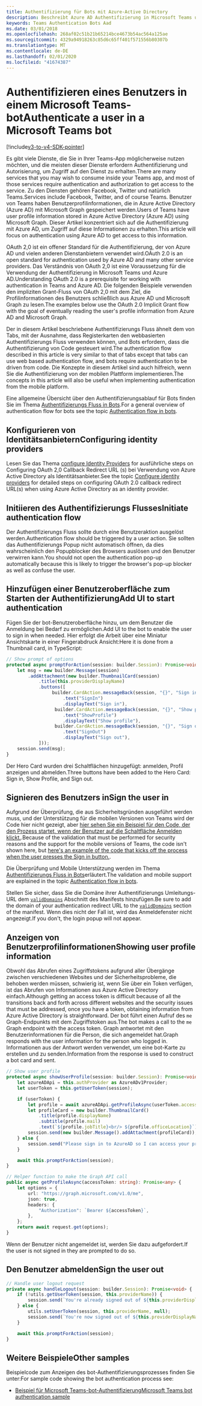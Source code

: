 ```yaml
---
title: Authentifizierung für Bots mit Azure-Active Directory
description: Beschreibt Azure AD Authentifizierung in Microsoft Teams und deren Verwendung in ihren Bots
keywords: Teams Authentication Bots Aad
ms.date: 03/01/2018
ms.openlocfilehash: 268af02c51b21b65214bce4673b54ac564a125ae
ms.sourcegitcommit: 4329a94918263c85d6c65ff401f571556b80307b
ms.translationtype: MT
ms.contentlocale: de-DE
ms.lasthandoff: 02/01/2020
ms.locfileid: "41674387"
---
```

# <a name="authenticate-a-user-in-a-microsoft-teams-bot"></a><span data-ttu-id="e6867-104">Authentifizieren eines Benutzers in einem Microsoft Teams-bot</span><span class="sxs-lookup"><span data-stu-id="e6867-104">Authenticate a user in a Microsoft Teams bot</span></span>

[!include[v3-to-v4-SDK-pointer](~/includes/v3-to-v4-pointer-bots.md)]

<span data-ttu-id="e6867-105">Es gibt viele Dienste, die Sie in Ihrer Teams-App möglicherweise nutzen möchten, und die meisten dieser Dienste erfordern Authentifizierung und Autorisierung, um Zugriff auf den Dienst zu erhalten.</span><span class="sxs-lookup"><span data-stu-id="e6867-105">There are many services that you may wish to consume inside your Teams app, and most of those services require authentication and authorization to get access to the service.</span></span> <span data-ttu-id="e6867-106">Zu den Diensten gehören Facebook, Twitter und natürlich Teams.</span><span class="sxs-lookup"><span data-stu-id="e6867-106">Services include Facebook, Twitter, and of course Teams.</span></span> <span data-ttu-id="e6867-107">Benutzer von Teams haben Benutzerprofilinformationen, die in Azure Active Directory (Azure AD) mit Microsoft Graph gespeichert werden.</span><span class="sxs-lookup"><span data-stu-id="e6867-107">Users of Teams have user profile information stored in Azure Active Directory (Azure AD) using Microsoft Graph.</span></span> <span data-ttu-id="e6867-108">Dieser Artikel konzentriert sich auf die Authentifizierung mit Azure AD, um Zugriff auf diese Informationen zu erhalten.</span><span class="sxs-lookup"><span data-stu-id="e6867-108">This article will focus on authentication using Azure AD to get access to this information.</span></span>

<span data-ttu-id="e6867-109">OAuth 2,0 ist ein offener Standard für die Authentifizierung, der von Azure AD und vielen anderen Dienstanbietern verwendet wird.</span><span class="sxs-lookup"><span data-stu-id="e6867-109">OAuth 2.0 is an open standard for authentication used by Azure AD and many other service providers.</span></span> <span data-ttu-id="e6867-110">Das Verständnis von OAuth 2,0 ist eine Voraussetzung für die Verwendung der Authentifizierung in Microsoft Teams und Azure AD.</span><span class="sxs-lookup"><span data-stu-id="e6867-110">Understanding OAuth 2.0 is a prerequisite for working with authentication in Teams and Azure AD.</span></span> <span data-ttu-id="e6867-111">Die folgenden Beispiele verwenden den impliziten Grant-Fluss von OAuth 2,0 mit dem Ziel, die Profilinformationen des Benutzers schließlich aus Azure AD und Microsoft Graph zu lesen.</span><span class="sxs-lookup"><span data-stu-id="e6867-111">The examples below use the OAuth 2.0 Implicit Grant flow with the goal of eventually reading the user's profile information from Azure AD and Microsoft Graph.</span></span>

<span data-ttu-id="e6867-112">Der in diesem Artikel beschriebene Authentifizierungs Fluss ähnelt dem von Tabs, mit der Ausnahme, dass Registerkarten den webbasierten Authentifizierungs Fluss verwenden können, und Bots erfordern, dass die Authentifizierung von Code gesteuert wird.</span><span class="sxs-lookup"><span data-stu-id="e6867-112">The authentication flow described in this article is very similar to that of tabs except that tabs can use web based authentication flow, and bots require authentication to be driven from code.</span></span> <span data-ttu-id="e6867-113">Die Konzepte in diesem Artikel sind auch hilfreich, wenn Sie die Authentifizierung von der mobilen Plattform implementieren.</span><span class="sxs-lookup"><span data-stu-id="e6867-113">The concepts in this article will also be useful when implementing authentication from the mobile platform.</span></span>

<span data-ttu-id="e6867-114">Eine allgemeine Übersicht über den Authentifizierungsablauf für Bots finden Sie im Thema [Authentifizierungs Fluss in Bots](~/resources/bot-v3/bot-authentication/auth-flow-bot.md).</span><span class="sxs-lookup"><span data-stu-id="e6867-114">For a general overview of authentication flow for bots see the topic [Authentication flow in bots](~/resources/bot-v3/bot-authentication/auth-flow-bot.md).</span></span>

## <a name="configuring-identity-providers"></a><span data-ttu-id="e6867-115">Konfigurieren von Identitätsanbietern</span><span class="sxs-lookup"><span data-stu-id="e6867-115">Configuring identity providers</span></span>

<span data-ttu-id="e6867-116">Lesen Sie das Thema [configure Identity Providers](~/concepts/authentication/configure-identity-provider.md) for ausführliche steps on Configuring OAuth 2,0 Callback Redirect URL (s) bei Verwendung von Azure Active Directory als Identitätsanbieter.</span><span class="sxs-lookup"><span data-stu-id="e6867-116">See the topic [Configure identity providers](~/concepts/authentication/configure-identity-provider.md) for detailed steps on configuring OAuth 2.0 callback redirect URL(s) when using Azure Active Directory as an identity provider.</span></span>

## <a name="initiate-authentication-flow"></a><span data-ttu-id="e6867-117">Initiieren des Authentifizierungs Flusses</span><span class="sxs-lookup"><span data-stu-id="e6867-117">Initiate authentication flow</span></span>

<span data-ttu-id="e6867-118">Der Authentifizierungs Fluss sollte durch eine Benutzeraktion ausgelöst werden.</span><span class="sxs-lookup"><span data-stu-id="e6867-118">Authentication flow should be triggered by a user action.</span></span> <span data-ttu-id="e6867-119">Sie sollten das Authentifizierungs Popup nicht automatisch öffnen, da dies wahrscheinlich den Popupblocker des Browsers auslösen und den Benutzer verwirren kann.</span><span class="sxs-lookup"><span data-stu-id="e6867-119">You should not open the authentication pop-up automatically because this is likely to trigger the browser's pop-up blocker as well as confuse the user.</span></span>

## <a name="add-ui-to-start-authentication"></a><span data-ttu-id="e6867-120">Hinzufügen einer Benutzeroberfläche zum Starten der Authentifizierung</span><span class="sxs-lookup"><span data-stu-id="e6867-120">Add UI to start authentication</span></span>

<span data-ttu-id="e6867-121">Fügen Sie der bot-Benutzeroberfläche hinzu, um dem Benutzer die Anmeldung bei Bedarf zu ermöglichen.</span><span class="sxs-lookup"><span data-stu-id="e6867-121">Add UI to the bot to enable the user to sign in when needed.</span></span> <span data-ttu-id="e6867-122">Hier erfolgt die Arbeit über eine Miniatur Ansichtskarte in einer Fingerabdruck Ansicht:</span><span class="sxs-lookup"><span data-stu-id="e6867-122">Here it is done from a Thumbnail card, in TypeScript:</span></span>

```typescript
// Show prompt of options
protected async promptForAction(session: builder.Session): Promise<void> {
    let msg = new builder.Message(session)
        .addAttachment(new builder.ThumbnailCard(session)
            .title(this.providerDisplayName)
            .buttons([
                 builder.CardAction.messageBack(session, "{}", "Sign in")
                     .text("SignIn")
                     .displayText("Sign in"),
                  builder.CardAction.messageBack(session, "{}", "Show profile")
                     .text("ShowProfile")
                     .displayText("Show profile"),
                  builder.CardAction.messageBack(session, "{}", "Sign out")
                     .text("SignOut")
                     .displayText("Sign out"),
            ]));
    session.send(msg);
}
```

<span data-ttu-id="e6867-123">Der Hero Card wurden drei Schaltflächen hinzugefügt: anmelden, Profil anzeigen und abmelden.</span><span class="sxs-lookup"><span data-stu-id="e6867-123">Three buttons have been added to the Hero Card: Sign in, Show Profile, and Sign out.</span></span>

## <a name="sign-the-user-in"></a><span data-ttu-id="e6867-124">Signieren des Benutzers in</span><span class="sxs-lookup"><span data-stu-id="e6867-124">Sign the user in</span></span>

<span data-ttu-id="e6867-125">Aufgrund der Überprüfung, die aus Sicherheitsgründen ausgeführt werden muss, und der Unterstützung für die mobilen Versionen von Teams wird der Code hier nicht gezeigt, aber [hier sehen Sie ein Beispiel für den Code, der den Prozess startet, wenn der Benutzer auf die Schaltfläche Anmelden klickt.](https://github.com/OfficeDev/microsoft-teams-sample-auth-node/blob/e84020562d7c8b83f4a357a4a4d91298c5d2989d/src/dialogs/BaseIdentityDialog.ts#L154-L195).</span><span class="sxs-lookup"><span data-stu-id="e6867-125">Because of the validation that must be performed for security reasons and the support for the mobile versions of Teams, the code isn't shown here, but [here's an example of the code that kicks off the process when the user presses the Sign in button.](https://github.com/OfficeDev/microsoft-teams-sample-auth-node/blob/e84020562d7c8b83f4a357a4a4d91298c5d2989d/src/dialogs/BaseIdentityDialog.ts#L154-L195).</span></span>

<span data-ttu-id="e6867-126">Die Überprüfung und Mobile Unterstützung werden im Thema [Authentifizierungs Fluss in Bots](~/resources/bot-v3/bot-authentication/auth-flow-bot.md)erläutert.</span><span class="sxs-lookup"><span data-stu-id="e6867-126">The validation and mobile support are explained in the topic [Authentication flow in bots](~/resources/bot-v3/bot-authentication/auth-flow-bot.md).</span></span>

<span data-ttu-id="e6867-127">Stellen Sie sicher, dass Sie die Domäne ihrer Authentifizierungs Umleitungs-URL dem [`validDomains`](~/resources/schema/manifest-schema.md#validdomains) Abschnitt des Manifests hinzufügen.</span><span class="sxs-lookup"><span data-stu-id="e6867-127">Be sure to add the domain of your authentication redirect URL to the [`validDomains`](~/resources/schema/manifest-schema.md#validdomains) section of the manifest.</span></span> <span data-ttu-id="e6867-128">Wenn dies nicht der Fall ist, wird das Anmeldefenster nicht angezeigt.</span><span class="sxs-lookup"><span data-stu-id="e6867-128">If you don't, the login popup will not appear.</span></span>

## <a name="showing-user-profile-information"></a><span data-ttu-id="e6867-129">Anzeigen von Benutzerprofilinformationen</span><span class="sxs-lookup"><span data-stu-id="e6867-129">Showing user profile information</span></span>

<span data-ttu-id="e6867-130">Obwohl das Abrufen eines Zugriffstokens aufgrund aller Übergänge zwischen verschiedenen Websites und der Sicherheitsprobleme, die behoben werden müssen, schwierig ist, wenn Sie über ein Token verfügen, ist das Abrufen von Informationen aus Azure Active Directory einfach.</span><span class="sxs-lookup"><span data-stu-id="e6867-130">Although getting an access token is difficult because of all the transitions back and forth across different websites and the security issues that must be addressed, once you have a token, obtaining information from Azure Active Directory is straightforward.</span></span> <span data-ttu-id="e6867-131">Der bot führt einen Aufruf des `me` Graph-Endpunkts mit dem Zugriffstoken aus.</span><span class="sxs-lookup"><span data-stu-id="e6867-131">The bot makes a call to the `me` Graph endpoint with the access token.</span></span> <span data-ttu-id="e6867-132">Graph antwortet mit den Benutzerinformationen für die Person, die sich angemeldet hat.</span><span class="sxs-lookup"><span data-stu-id="e6867-132">Graph responds with the user information for the person who logged in.</span></span> <span data-ttu-id="e6867-133">Informationen aus der Antwort werden verwendet, um eine bot-Karte zu erstellen und zu senden.</span><span class="sxs-lookup"><span data-stu-id="e6867-133">Information from the response is used to construct a bot card and sent.</span></span>

```typescript
// Show user profile
protected async showUserProfile(session: builder.Session): Promise<void> {
    let azureADApi = this.authProvider as AzureADv1Provider;
    let userToken = this.getUserToken(session);

    if (userToken) {
        let profile = await azureADApi.getProfileAsync(userToken.accessToken);
        let profileCard = new builder.ThumbnailCard()
            .title(profile.displayName)
            .subtitle(profile.mail)
            .text(`${profile.jobTitle}<br/> ${profile.officeLocation}`);
        session.send(new builder.Message().addAttachment(profileCard));
    } else {
        session.send("Please sign in to AzureAD so I can access your profile.");
    }

    await this.promptForAction(session);
}

// Helper function to make the Graph API call
public async getProfileAsync(accessToken: string): Promise<any> {
    let options = {
        url: "https://graph.microsoft.com/v1.0/me",
        json: true,
        headers: {
            "Authorization": `Bearer ${accessToken}`,
        },
    };
    return await request.get(options);
}
```

<span data-ttu-id="e6867-134">Wenn der Benutzer nicht angemeldet ist, werden Sie dazu aufgefordert.</span><span class="sxs-lookup"><span data-stu-id="e6867-134">If the user is not signed in they are prompted to do so.</span></span>

## <a name="sign-the-user-out"></a><span data-ttu-id="e6867-135">Den Benutzer abmelden</span><span class="sxs-lookup"><span data-stu-id="e6867-135">Sign the user out</span></span>

```typescript
// Handle user logout request
private async handleLogout(session: builder.Session): Promise<void> {
    if (!utils.getUserToken(session, this.providerName)) {
        session.send(`You're already signed out of ${this.providerDisplayName}.`);
    } else {
        utils.setUserToken(session, this.providerName, null);
        session.send(`You're now signed out of ${this.providerDisplayName}.`);
    }

    await this.promptForAction(session);
}
```

## <a name="other-samples"></a><span data-ttu-id="e6867-136">Weitere Beispiele</span><span class="sxs-lookup"><span data-stu-id="e6867-136">Other samples</span></span>

<span data-ttu-id="e6867-137">Beispielcode zum Anzeigen des bot-Authentifizierungsprozesses finden Sie unter:</span><span class="sxs-lookup"><span data-stu-id="e6867-137">For sample code showing the bot authentication process see:</span></span>

* [<span data-ttu-id="e6867-138">Beispiel für Microsoft Teams-bot-Authentifizierung</span><span class="sxs-lookup"><span data-stu-id="e6867-138">Microsoft Teams bot authentication sample</span></span>](https://github.com/OfficeDev/microsoft-teams-sample-auth-node)
